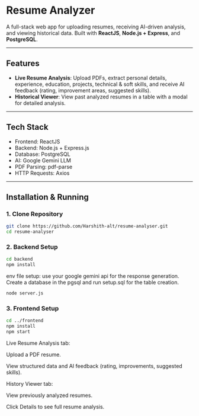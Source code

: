 # Resume Analyzer

A full-stack web app for uploading resumes, receiving AI-driven analysis, and viewing historical data. Built with **ReactJS**, **Node.js + Express**, and **PostgreSQL**.

---

## Features

- **Live Resume Analysis**: Upload PDFs, extract personal details, experience, education, projects, technical & soft skills, and receive AI feedback (rating, improvement areas, suggested skills).  
- **Historical Viewer**: View past analyzed resumes in a table with a modal for detailed analysis.  

---

## Tech Stack

- Frontend: ReactJS  
- Backend: Node.js + Express.js  
- Database: PostgreSQL  
- AI: Google Gemini LLM  
- PDF Parsing: pdf-parse  
- HTTP Requests: Axios  

---

## Installation & Running

### 1. Clone Repository
```bash 
git clone https://github.com/Harshith-alt/resume-analyser.git
cd resume-analyser
```
### 2. Backend Setup
```bash 
cd backend
npm install
```
env file setup:
use your google gemini api for the response generation.
Create a database in the pgsql and run setup.sql for the table creation.
```bash 
node server.js
```
### 3. Frontend Setup
```bash
cd ../frontend
npm install
npm start
```

Live Resume Analysis tab:  

Upload a PDF resume.  

View structured data and AI feedback (rating, improvements, suggested skills).  

History Viewer tab:  

View previously analyzed resumes.  

Click Details to see full resume analysis.


